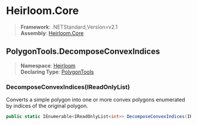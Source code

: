 # Heirloom.Core

> **Framework**: .NETStandard,Version=v2.1  
> **Assembly**: [Heirloom.Core][0]  

## PolygonTools.DecomposeConvexIndices

> **Namespace**: [Heirloom][0]  
> **Declaring Type**: [PolygonTools][1]  

### DecomposeConvexIndices(IReadOnlyList<Vector>)

Converts a simple polygon into one or more convex polygons enumerated by indices of the original polygon.

```cs
public static IEnumerable<IReadOnlyList<int>> DecomposeConvexIndices(IReadOnlyList<Vector> points)
```

[0]: ../../../Heirloom.Core.md
[1]: ../PolygonTools.md
